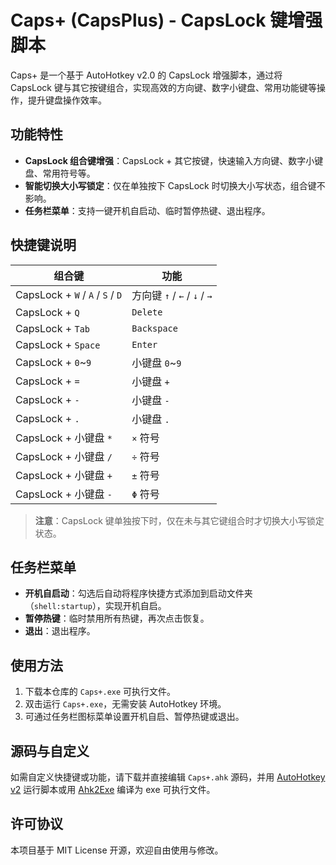 # Caps+ (CapsPlus) - CapsLock 键增强脚本

Caps+ 是一个基于 AutoHotkey v2.0 的 CapsLock 增强脚本，通过将 CapsLock 键与其它按键组合，实现高效的方向键、数字小键盘、常用功能键等操作，提升键盘操作效率。

## 功能特性

- **CapsLock 组合键增强**：CapsLock + 其它按键，快速输入方向键、数字小键盘、常用符号等。
- **智能切换大小写锁定**：仅在单独按下 CapsLock 时切换大小写状态，组合键不影响。
- **任务栏菜单**：支持一键开机自启动、临时暂停热键、退出程序。

## 快捷键说明

| 组合键                           | 功能                         |
| -------------------------------- | ---------------------------- |
| CapsLock + `W` / `A` / `S` / `D` | 方向键 `↑` / `←` / `↓` / `→` |
| CapsLock + `Q`                   | `Delete`                     |
| CapsLock + `Tab`                 | `Backspace`                  |
| CapsLock + `Space`               | `Enter`                      |
| CapsLock + `0`~`9`               | 小键盘 `0`~`9`               |
| CapsLock + `=`                   | 小键盘 `+`                   |
| CapsLock + `-`                   | 小键盘 `-`                   |
| CapsLock + `.`                   | 小键盘 `.`                   |
| CapsLock + 小键盘 `*`            | `×` 符号                     |
| CapsLock + 小键盘 `/`            | `÷` 符号                     |
| CapsLock + 小键盘 `+`            | `±` 符号                     |
| CapsLock + 小键盘 `-`            | `Φ` 符号                     |

> **注意**：CapsLock 键单独按下时，仅在未与其它键组合时才切换大小写锁定状态。

## 任务栏菜单

- **开机自启动**：勾选后自动将程序快捷方式添加到启动文件夹（`shell:startup`），实现开机自启。
- **暂停热键**：临时禁用所有热键，再次点击恢复。
- **退出**：退出程序。

## 使用方法

1. 下载本仓库的 `Caps+.exe` 可执行文件。
2. 双击运行 `Caps+.exe`，无需安装 AutoHotkey 环境。
3. 可通过任务栏图标菜单设置开机自启、暂停热键或退出。

## 源码与自定义

如需自定义快捷键或功能，请下载并直接编辑 `Caps+.ahk` 源码，并用 [AutoHotkey v2](https://www.autohotkey.com/) 运行脚本或用 [Ahk2Exe](https://github.com/AutoHotkey/Ahk2Exe) 编译为 exe 可执行文件。

## 许可协议

本项目基于 MIT License 开源，欢迎自由使用与修改。
